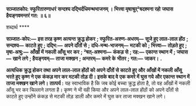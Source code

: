 **सञ्जातकोप: स्फुरितारुणाधरं** **सन्दश्य दद्भिर्दधिमन्थभाजनम् ।** **भित्त्वा मृषाश्रुर्²षदश्मना रहो** **जघास हैयङ्गवमन्तरं गत: ॥ ६॥** 

शब्दार्थ **** 

**सञ्जात-कोप:—** **इस तरह कृष्ण अत्यन्त क्रुद्ध होकर** **; स्फुरित-अरुण-अधरम्—** **सूजे हुए लाल-लाल होंठ** **; सन्दश्य—** **काटते** **हुए** **; दद्भि:—** **अपने दाँतों से** **; दधि-मन्थ-भाजनम्—** **मटकी को** **; भित्त्वा—** **तोड़ते हुए** **; मृषा-अश्रु:—** **आँखों में नकली आँसू भर** **कर** **; ²षत्-अश्मना—** **कंकड़ से** **; रह:—** **एकान्त स्थान में** **; जघास—** **खाने लगे** **; हैयङ्गवम्—** **ताजा मक्खन** **; अन्तरम्—** **कमरे के** **भीतर** **; गत:—** **जाकर।** **.** 

**अत्यधिक क्रुद्ध होकर तथा अपने लाल-लाल होंठों को अपने दाँतों से काटते हुए और** **आँखों में नकली आँसू भरते हुए कृष्ण ने एक कंकड़ मार कर मटकी तोड़ दी। इसके बाद वे** **एक कमरे में घुस गये और एकान्त स्थान में ताजा मक्खन खाने लगे।** **तात्पर्य :** यह स्वाभाविक है कि जब कोई बच्चा क्रुद्ध होता है, तो वह आँखों में नकली आँसू भर कर चिल्लाने लगता है। कृष्ण ने भी वही किया और अपने लाल-लाल होंठों को अपने दाँतों से काटते हुए उन्होंने कंकड़ से मटकी तोड़ डाली और कमरे में घुस कर ताजा मक्खन खाने लगे।  